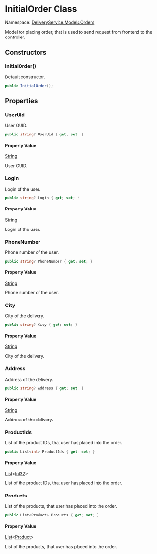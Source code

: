 # InitialOrder Class 

Namespace: [DeliveryService.Models.Orders](DeliveryService.Models.Orders.md)

Model for placing order, that is used to send request from frontend to the controller.

## Constructors 

### InitialOrder()

Default constructor.

```C#
public InitialOrder();
```

## Properties 

### UserUid

User GUID.

```C#
public string? UserUid { get; set; }
```

#### Property Value

[String](https://learn.microsoft.com/en-us/dotnet/api/system.string)

User GUID.

### Login

Login of the user.

```C#
public string? Login { get; set; }
```

#### Property Value

[String](https://learn.microsoft.com/en-us/dotnet/api/system.string)

Login of the user.

### PhoneNumber

Phone number of the user.

```C#
public string? PhoneNumber { get; set; }
```

#### Property Value

[String](https://learn.microsoft.com/en-us/dotnet/api/system.string)

Phone number of the user.

### City

City of the delivery.

```C#
public string? City { get; set; }
```

#### Property Value

[String](https://learn.microsoft.com/en-us/dotnet/api/system.string)

City of the delivery.

### Address

Address of the delivery.

```C#
public string? Address { get; set; }
```

#### Property Value

[String](https://learn.microsoft.com/en-us/dotnet/api/system.string)

Address of the delivery.

### ProductIds

List of the product IDs, that user has placed into the order.

```C#
public List<int> ProductIds { get; set; }
```

#### Property Value

[List](https://learn.microsoft.com/en-us/dotnet/api/system.collections.generic.list-1)<[Int32](https://learn.microsoft.com/en-us/dotnet/api/system.int32)>

List of the product IDs, that user has placed into the order.

### Products

List of the products, that user has placed into the order.

```C#
public List<Product> Products { get; set; }
```

#### Property Value

[List](https://learn.microsoft.com/en-us/dotnet/api/system.collections.generic.list-1)<[Product](https://github.com/alexeysp11/workflow-lib/blob/main/src/Models/Business/Products/Product.cs)>

List of the products, that user has placed into the order.
